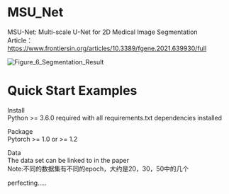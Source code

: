 # MSU_Net
MSU-Net: Multi-scale U-Net for 2D Medical Image Segmentation \
Article：https://www.frontiersin.org/articles/10.3389/fgene.2021.639930/full

![Figure_6_Segmentation_Result](https://user-images.githubusercontent.com/50656765/125736033-501fa324-f6bf-4622-b124-41d4ee497811.jpg)

# Quick Start Examples

Install\
Python >= 3.6.0 required with all requirements.txt dependencies installed

Package\
Pytorch >= 1.0 or >= 1.2

Data\
The data set can be linked to in the paper\
Note:不同的数据集有不同的epoch，大约是20，30，50中的几个



perfecting.....

